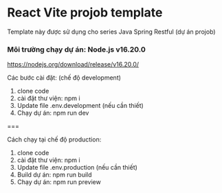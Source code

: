 # React Vite projob template

Template này được sử dụng cho series Java Spring Restful (dự án projob)

### Môi trường chạy dự án: Node.js v16.20.0

https://nodejs.org/download/release/v16.20.0/

Các bước cài đặt: (chế độ development)

1. clone code
2. cài đặt thư viện: npm i
3. Update file .env.development (nếu cần thiết)
4. Chạy dự án: npm run dev

===

Cách chạy tại chế độ production:

1. clone code
2. cài đặt thư viện: npm i
3. Update file .env.production (nếu cần thiết)
4. Build dự án: npm run build
5. Chạy dự án: npm run preview
